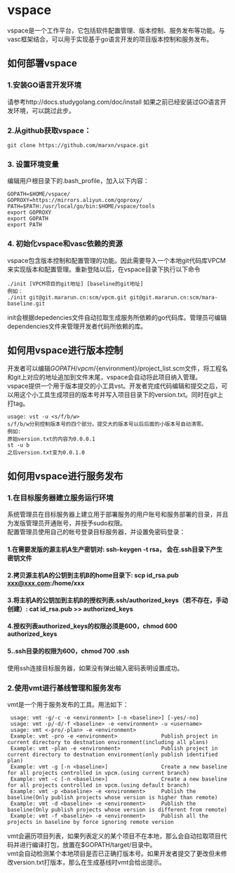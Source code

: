 # vspace
vspace是一个工作平台，它包括软件配置管理、版本控制、服务发布等功能。与vasc框架结合，可以用于实现基于go语言开发的项目版本控制和服务发布。
## 如何部署vspace
### 1.安装GO语言开发环境
请参考http://docs.studygolang.com/doc/install
如果之前已经安装过GO语言开发环境，可以跳过此步。
### 2.从github获取vspace：
```
git clone https://github.com/marxn/vspace.git
```
### 3. 设置环境变量
编辑用户根目录下的.bash_profile，加入以下内容：
```
GOPATH=$HOME/vspace/
GOPROXY=https://mirrors.aliyun.com/goproxy/
PATH=$PATH:/usr/local/go/bin:$HOME/vspace/tools
export GOPROXY
export GOPATH
export PATH
```
### 4. 初始化vspace和vasc依赖的资源
vspace包含版本控制和配置管理的功能。因此需要导入一个本地git代码库VPCM来实现版本和配置管理。重新登陆以后，在vspace目录下执行以下命令
```
./init [VPCM项目的git地址] [baseline的git地址]
例如：
./init git@git.mararun.cn:scm/vpcm.git git@git.mararun.cn:scm/mara-baseline.git
```
init会根据depedencies文件自动拉取生成服务所依赖的go代码库。管理员可编辑dependencies文件来管理开发者代码所依赖的库。  
## 如何用vspace进行版本控制
开发者可以编辑$GOPATH/vpcm/${environment}/project_list.scm文件，将工程名和git上对应的地址追加到文件末尾，vspace会自动将此项目纳入管理。  
vspace提供一个用于版本提交的小工具vst。开发者完成代码编辑和提交之后，可以用这个小工具生成项目的版本号并写入项目目录下的version.txt。同时在git上打tag。  
```
usage: vst -u <s/f/b/w>
s/f/b/w分别控制版本号的四个部分。提交大的版本号以后后面的小版本号自动清零。
例如: 
原始version.txt的内容为0.0.0.1
st -u b
之后version.txt变为0.0.1.0
```
## 如何用vspace进行服务发布
### 1.在目标服务器建立服务运行环境
系统管理员在目标服务器上建立用于部署服务的用户账号和服务部署的目录，并且为发版管理员开通账号，并授予sudo权限。  
配置管理员使用自己的帐号登录目标服务器，并设置免密码登录：
#### 1.在需要发版的源主机A生产密钥对: ssh-keygen -t rsa， 会在.ssh目录下产生密钥文件
#### 2.拷贝源主机A的公钥到主机B的home目录下: scp id_rsa.pub xxx@xxx.com:/home/xxx
#### 3.将主机A的公钥加到主机B的授权列表.ssh/authorized_keys（若不存在，手动创建）: cat id_rsa.pub >> authorized_keys 
#### 4.授权列表authorized_keys的权限必须是600，chmod 600 authorized_keys
#### 5..ssh目录的权限为600，chmod 700 .ssh
使用ssh连接目标服务器，如果没有弹出输入密码表明设置成功。

### 2.使用vmt进行基线管理和服务发布
vmt是一个用于服务发布的工具。用法如下：
```
 usage: vmt -g/-c -e <environment> [-n <baseline>] [-yes/-no]
 usage: vmt -p/-d/-f <baseline> -e <environment> -u <username>
 usage: vmt <-pro/-plan> -e <environment>
 Example: vmt -pro -e <environment>              Publish project in current directory to destnation environment(including all plans)
 Example: vmt -plan -e <environment>             Publish project in current directory to destnation environment(only publish identified plan)
 Example: vmt -g [-n <baseline>]                 Create a new baseline for all projects controlled in vpcm.(using current branch)
 Example: vmt -c [-n <baseline>]                 Create a new baseline for all projects controlled in vpcm.(using default branch)
 Example: vmt -p <baseline> -e <environment>     Publish the baseline(Only publish projects whose version is higher than remote)
 Example: vmt -d <baseline> -e <environment>     Publish the baseline(Only publish projects whose version is different from remote)
 Example: vmt -f <baseline> -e <environment>     Publish all the projects in baseline by force ignoring remote version

```
vmt会遍历项目列表，如果列表定义的某个项目不在本地，那么会自动拉取项目代码并进行编译打包，放置在$GOPATH/target/目录中。  
vmt会自动检测某个本地项目是否已正确打版本号。如果开发者提交了更改但未修改version.txt打版本，那么在生成基线时vmt会给出提示。  
